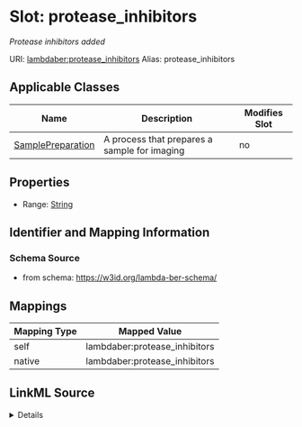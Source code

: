 

# Slot: protease_inhibitors 


_Protease inhibitors added_





URI: [lambdaber:protease_inhibitors](https://w3id.org/lambda-ber-schema/protease_inhibitors)
Alias: protease_inhibitors

<!-- no inheritance hierarchy -->





## Applicable Classes

| Name | Description | Modifies Slot |
| --- | --- | --- |
| [SamplePreparation](SamplePreparation.md) | A process that prepares a sample for imaging |  no  |






## Properties

* Range: [String](String.md)




## Identifier and Mapping Information






### Schema Source


* from schema: https://w3id.org/lambda-ber-schema/




## Mappings

| Mapping Type | Mapped Value |
| ---  | ---  |
| self | lambdaber:protease_inhibitors |
| native | lambdaber:protease_inhibitors |




## LinkML Source

<details>
```yaml
name: protease_inhibitors
description: Protease inhibitors added
from_schema: https://w3id.org/lambda-ber-schema/
rank: 1000
alias: protease_inhibitors
owner: SamplePreparation
domain_of:
- SamplePreparation
range: string

```
</details>